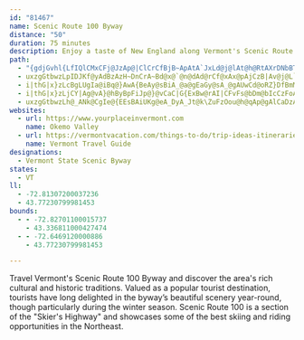 ```yaml
---
id: "81467"
name: Scenic Route 100 Byway
distance: "50"
duration: 75 minutes
description: Enjoy a taste of New England along Vermont's Scenic Route 100 Byway. Scenic Route 100 winds along the edge of the Green Mountains, traversing three counties in south central Vermont, extending from Andover in Windsor County to Pittsfield in Rutland County.
path:
  - "{gdjGvhl{LfIQlCMxCFj@JzAp@|ClCrCfBjB~ApAtA`JxLd@j@lAt@h@RtAXrDNbBTbb@tJ`ABfDe@hA@tItAzDN~IO`H@fESlIRtBQ~HyA~Da@n_@~AbDRtFr@lGMrDJdEn@rCv@jBdA|EnEnAd@x@L`V\\tBQvEsAj@KfAL~Av@bA?hD_@jDPjCXvClAbCzBrChBvCfFhArAhBxAdAl@bAZtAPrADlD_@rFyAhAMfFIpBMnEk@t@UfFwBlDgBvFoDlUuKdAeA\\q@p@gB|@mFr@yGx@uCx@qAdF_F`AaB`B_Ex@aAfAk@~ASnBJvHjAtBH|DE`BS~CaA`Bw@pAsAjBuClA_A|Ae@pAGtA@v@PhBfAlBrBdAr@zHlB`DNbJ_@vAQnA_@~CeC~AuApCqDbAaA~A_@lCGrDq@|CCdP}DbCkAlEmFnGsErCoCzBeBt@Yj@KlA@rAVx@y@~@{CLcDTmBfC{MVmD?uCa@sHm@mD_@yAeAyCsFiKq@sBUsAUwBCyCVcEd@kCd@mBfAkBd@m@dAaA|RyOhC_DzAuCv@uBjIo\\d@aBzAkEvBcE|AcCxBmCrDgDpAy@nB{@vWgH|HkBl~@}PbPyDttAc`@xAo@tHsEzAe@nKmBfIqBfZqNbCqBxBmCzG{LjAkBrBoBbC}AbAY~B[nr@qDxBm@xAeAvAsBx@mBzLzH|IjFbDzBtHjEtAb@fFx@fE~@|E|AvGzCbH~@rAd@lB~AbEfFhAz@nAn@rAXjHZtAKx@UlDqBhAYhC?rA^pGlF|F`DlCfCvC|BvK|GtB|@pBFhGeA`Ey@bFcBrA]dFWdI}AhDE`BWrCmAxCmBf@SdAUdAAtALjFhBx@HbBBxAMxAc@hBkAxAuBbCmFvAmBb@WtAm@bDEhEF`BMzAe@hB{AbDeE|@y@vE{DbFgD|MaG|@k@hB_BvCmBvBw@xBi@xB}@`HoFt@WfDq@tBcAhA}@lB_CvCiGn@_ArD{D|DkD~@w@~MeIxB_BnAqA|CaElA}@dEcA`C]"
  - uxzgGtbwzLpIDJKf@yAdBzAzH~DnCrA~Bd@x@`@n@dAd@rCf@xAx@pAjCzB|Av@j@L`G^hCz@hB\fDx@pNlGtOlIfDzEj@jAlBfIfFzF`BrBdAz@f@TtAL~RQxDPxB`@|QrGdCl@fYpDvXvIjJdDjHrBfFjBrCrApA~@fClC|@pA~A|Dn@jCXlBXdFKhFaTxmB}AfMOrBE~AHnBTlBv@rBZn@rAzAvKxJ|@rAt@~Ah@fBZlBVrBDvBCtBKrBYrBoArE_@lBYrBOlD?pDLrBd@hDb@lBp@rBdKrWt@rAlAfBz@~@bAt@`HhE~AzAhArCrBfIhAzDpGtPd@v@vAtAdBr@pJ|@bAXvCrAdBxAlAzArGlJXr@
  - i|thG|x}zLcBgLUgIa@iBq@}AwA{BeAy@sBiA_@a@gEaGy@sA_@gAUwCd@oRZ}DfBmM?wCMyCe@qCeAqCgA_B_BsAyAs@aMeDyDs@wAQ_CA}DXmB@wHaAoAg@qDqCk@u@s@sBe@gGIuLIwBSs@[k@c@_@oA_@sBSmEsAgJaB}DqAcEgBcBgAgEmFUU_Bm@qVuCi@SwDeDiD_BiAu@iCiDiAuBgGoP{EmLi@aB[_BYaCEwB?yBd@wHAqDMuBU}AmCgHk@sCm@mEIgCBmCx@sKLiFGmAsAeKy@uCq@yAgB}Bs@a@oA_@wADwCt@kCd@mDVuAGcAWsBkA}AaBeAyBe@gBmBeKs@gCq@_BsCoEi@gBOkAI_BJsBXyA~@aChCgDv@wA^_AXmBJaCBaEEq@g@wCk@cBy@wAwEcGiB}@sAe@wI_CwBoAcAkAsBmDsKcOcAeAi@Y}FkBuJ_AiFcByCOwDPmA?cCYwGeB
  - i|thG|x}zLjCY|Ag@vA}@hByBpFiJp@}@vCaC|G{ExBw@rAI|CFvFs@bDm@bIcCzFoA~BYlH]tAStBeApJoHlDsDfJmLlByA~By@|BGfHlAvARtA?|Bg@lFqCdAaAt@}AbAiEh@aB|@qAdBkBrAgCz@uCl@eDpAyMt@qD~@qBxC{EpBsC`BkBlB{ArBiAfIsCvCgB`BmBpEmH`AkA|@s@`DaAzImAbDq@rBaArC}BjAu@tAWbD[tA_@|FyDjIaCnD}ArPsB~VyBdHg@lDLlH`ArAAxCq@rEaC`DmAtAKfBJhBp@lAz@~EzGpC~EjBhHr@rAvFxDxAv@~Al@fCl@|AB~Dq@bTaClHeBrAe@vGkDfAOdA@h@L|CdBrAd@lAL~C[dFwBnIcEr@k@z@wAlDoJfCaG~AyBnDmD|AmAlCyAh@SdAKlDf@bB?rDg@pJa@hNsB`BKjE?hENpHj@zGRlF~ArAl@tEbEjF|FzF~EnCzCxGxGnKrMhD}DbBsAHSnBgA|Ae@~AY|AM~A?bBJ|AXl]`JhQzD|D`@|EArCWdK{BhEW|AYvEeA`O}FhEyBb@_@
  - uxzgGtbwzLh@_ANk@CgIe@{EEsBAiUKg@eA_DyA_Jt@k\ZuFzOou@h@qAp@gAlCaDzAwC`AuCrAoEbBwHn@{A|DgHnBgExBeG`AmDXaEG{GHsGAoLsAcWCqEd@yMX_Cx@yDbBkF~A}CdIeN~BaDdLuK
websites:
  - url: https://www.yourplaceinvermont.com
    name: Okemo Valley
  - url: https://vermontvacation.com/things-to-do/trip-ideas-itineraries/scenic-drives/vermont-byways/#route-100-byway
    name: Vermont Travel Guide
designations:
  - Vermont State Scenic Byway
states:
  - VT
ll:
  - -72.81307200037236
  - 43.77230799981453
bounds:
  - - -72.82701100015737
    - 43.336811000427474
  - - -72.6469120000886
    - 43.77230799981453

---
```


Travel Vermont's Scenic Route 100 Byway and discover the area's rich cultural and historic traditions. Valued as a popular tourist destination, tourists have long delighted in the byway’s beautiful scenery year-round, though particularly during the winter season.  Scenic Route 100 is a section of the "Skier's Highway" and showcases some of the best skiing and riding opportunities in the Northeast.

